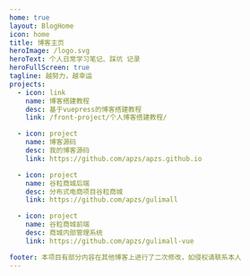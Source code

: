 ```yaml
---
home: true
layout: BlogHome
icon: home
title: 博客主页
heroImage: /logo.svg
heroText: 个人日常学习笔记、踩坑 记录
heroFullScreen: true
tagline: 越努力，越幸运
projects:
  - icon: link
    name: 博客搭建教程
    desc: 基于vuepress的博客搭建教程
    link: /front-project/个人博客搭建教程/

  - icon: project
    name: 博客源码
    desc: 我的博客源码
    link: https://github.com/apzs/apzs.github.io

  - icon: project
    name: 谷粒商城后端
    desc: 分布式电商项目谷粒商城
    link: https://github.com/apzs/gulimall

  - icon: project
    name: 谷粒商城前端
    desc: 商城内部管理系统
    link: https://github.com/apzs/gulimall-vue

footer: 本项目有部分内容在其他博客上进行了二次修改，如侵权请联系本人
---
```

